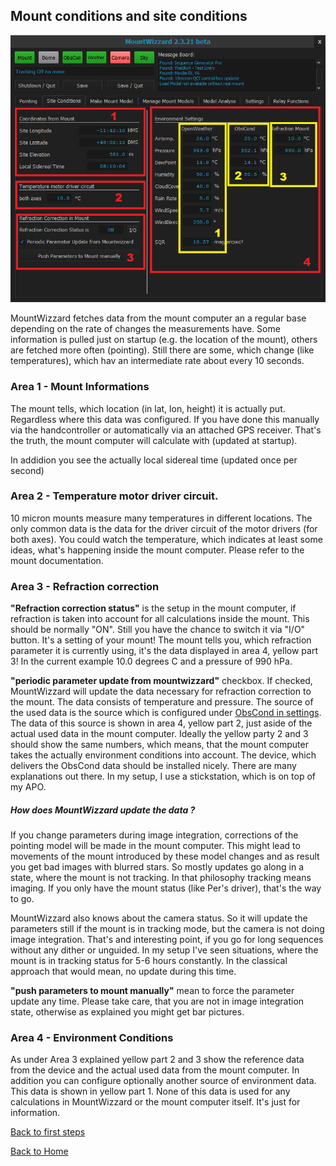 ## Mount conditions and site conditions

<img src="../pics/tab_siteconditions.png"/>

MountWizzard fetches data from the mount computer an a regular base depending on the rate of changes the measurements have.
Some information is pulled just on startup (e.g. the location of the mount), others are fetched more often (pointing). Still
there are some, which change (like temperatures), which hav an intermediate rate about every 10 seconds.

### Area 1 - Mount Informations

The mount tells, which location (in lat, lon, height) it is actually put. Regardless where this data was configured. If you have
done this manually via the handcontroller or automatically via an attached GPS receiver. That's the truth, the mount computer will
calculate with (updated at startup).

In addidion you see the actually local sidereal time (updated once per second)

### Area 2 - Temperature motor driver circuit.

10 micron mounts measure many temperatures in different locations. The only common data is the data for the driver circuit of the
motor drivers (for both axes). You could watch the temperature, which indicates at least some ideas, what's happening inside the
mount computer. Please refer to the mount documentation.


### Area 3 - Refraction correction

<b>"Refraction correction status"</b> is the setup in the mount computer, if refraction is taken into account for all calculations
inside the mount. This should be normally "ON". Still you have the chance to switch it via "I/O" button. It's a setting of your mount!
The mount tells you, which refraction parameter it is currently using, it's the data displayed in area 4, yellow part 3! In the
current example 10.0 degrees C and a pressure of 990 hPa.

<b>"periodic parameter update from mountwizzard"</b> checkbox. If checked, MountWizzard will update the data necessary for refraction
correction to the mount. The data consists of temperature and pressure. The source of the used data is the source which is configured
under [ObsCond in settings](settings2.md). The data of this source is shown in area 4, yellow part 2, just aside of the actual used
data in the mount computer. Ideally the yellow party 2 and 3 should show the same numbers, which means, that the mount computer takes
the actually environment conditions into account. The device, which delivers the ObsCond data should be installed nicely. There are
many explanations out there. In my setup, I use a stickstation, which is on top of my APO.

##### How does MountWizzard update the data ?

If you change parameters during image integration, corrections of the pointing model will be made in the mount computer. This might
lead to movements of the mount introduced by these model changes and as result you get bad images with blurred stars. So mostly
updates go along in a state, where the mount is not tracking. In that philosophy tracking means imaging. If you only have the mount
status (like Per's driver), that's the way to go.

MountWizzard also knows about the camera status. So it will update the parameters still if the mount is in tracking mode, but the
camera is not doing image integration. That's and interesting point, if you go for long sequences without any dither or unguided. In
my setup I've seen situations, where the mount is in tracking status for 5-6 hours constantly. In the classical approach that would
mean, no update during this time.

<b>"push parameters to mount manually"</b> mean to force the parameter update any time. Please take care, that you are not in image
integration state, otherwise as explained you might get bar pictures.

### Area 4 - Environment Conditions

As under Area 3 explained yellow part 2 and 3 show the reference data from the device and the actual used data from the mount
computer. In addition you can configure optionally another source of environment data. This data is shown in yellow part 1. None
of this data is used for any calculations in MountWizzard or the mount computer itself. It's just for information.

[Back to first steps](firststeps.md)

[Back to Home](home.md)